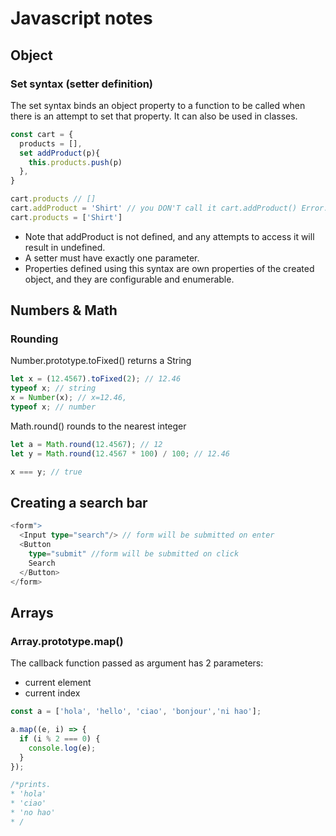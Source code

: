 # Javascript notes

## Object

### Set syntax (setter definition)

The set syntax binds an object property to a function to be called when there is an attempt to set that property. It can also be used in classes.

```js
const cart = {
  products = [],
  set addProduct(p){
    this.products.push(p)
  },
}

cart.products // []
cart.addProduct = 'Shirt' // you DON'T call it cart.addProduct() Error: not a function
cart.products = ['Shirt']
```

- Note that addProduct is not defined, and any attempts to access it will result in undefined.
- A setter must have exactly one parameter.
- Properties defined using this syntax are own properties of the created object, and they are configurable and enumerable.

## Numbers & Math

### Rounding

Number.prototype.toFixed() returns a String

```js
let x = (12.4567).toFixed(2); // 12.46
typeof x; // string
x = Number(x); // x=12.46,
typeof x; // number
```

Math.round() rounds to the nearest integer

```js
let a = Math.round(12.4567); // 12
let y = Math.round(12.4567 * 100) / 100; // 12.46
```

```js
x === y; // true
```

## Creating a search bar

```ts
<form">
  <Input type="search"/> // form will be submitted on enter
  <Button
    type="submit" //form will be submitted on click
    Search
  </Button>
</form>
```

## Arrays

### Array.prototype.map()

The callback function passed as argument has 2 parameters:

- current element
- current index

```ts
const a = ['hola', 'hello', 'ciao', 'bonjour','ni hao'];

a.map((e, i) => {
  if (i % 2 === 0) {
    console.log(e);
  }
});

/*prints.
* 'hola'
* 'ciao'
* 'no hao'
* /
```
